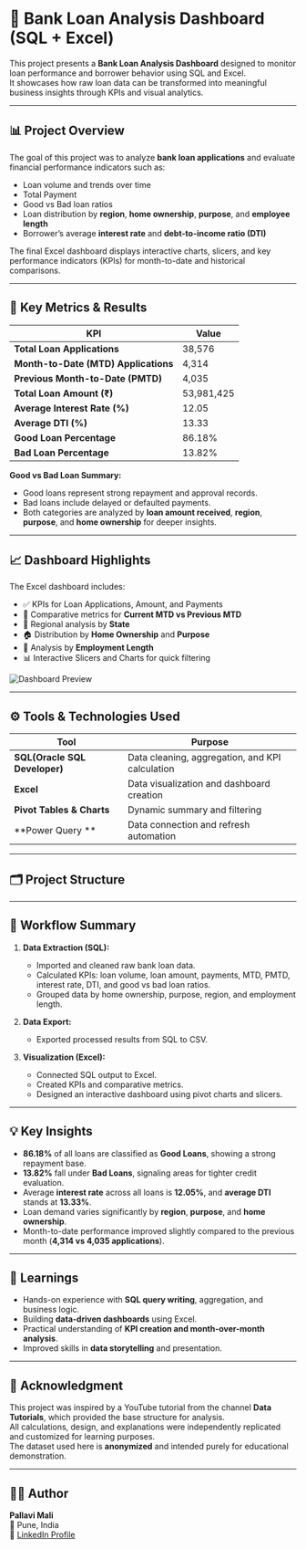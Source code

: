 # 🏦 Bank Loan Analysis Dashboard (SQL + Excel)

This project presents a **Bank Loan Analysis Dashboard** designed to monitor loan performance and borrower behavior using SQL and Excel.  
It showcases how raw loan data can be transformed into meaningful business insights through KPIs and visual analytics.

---

## 📊 Project Overview

The goal of this project was to analyze **bank loan applications** and evaluate financial performance indicators such as:
- Loan volume and trends over time
- Total Payment  
- Good vs Bad loan ratios  
- Loan distribution by **region**, **home ownership**, **purpose**, and **employee length**  
- Borrower’s average **interest rate** and **debt-to-income ratio (DTI)**  

The final Excel dashboard displays interactive charts, slicers, and key performance indicators (KPIs) for month-to-date and historical comparisons.

---

## 🧾 Key Metrics & Results

| KPI | Value |
|------|--------|
| **Total Loan Applications** | 38,576 |
| **Month-to-Date (MTD) Applications** | 4,314 |
| **Previous Month-to-Date (PMTD)** | 4,035 |
| **Total Loan Amount (₹)** | 53,981,425 |
| **Average Interest Rate (%)** | 12.05 |
| **Average DTI (%)** | 13.33 |
| **Good Loan Percentage** | 86.18% |
| **Bad Loan Percentage** | 13.82% |

**Good vs Bad Loan Summary:**
- Good loans represent strong repayment and approval records.  
- Bad loans include delayed or defaulted payments.  
- Both categories are analyzed by **loan amount received**, **region**, **purpose**, and **home ownership** for deeper insights.

---

## 📈 Dashboard Highlights

The Excel dashboard includes:
- ✅ KPIs for Loan Applications, Amount, and Payments  
- 🔁 Comparative metrics for **Current MTD vs Previous MTD**  
- 🧭 Regional analysis by **State**  
- 🏠 Distribution by **Home Ownership** and **Purpose**  
- 👔 Analysis by **Employment Length**  
- 📊 Interactive Slicers and Charts for quick filtering  

![Dashboard Preview](excel/Dashboard_Screenshot.png)

---

## ⚙️ Tools & Technologies Used

| Tool | Purpose |
|------|----------|
| **SQL(Oracle SQL Developer)** | Data cleaning, aggregation, and KPI calculation |
| **Excel** | Data visualization and dashboard creation |
| **Pivot Tables & Charts** | Dynamic summary and filtering |
| **Power Query ** | Data connection and refresh automation |

---

## 🗂 Project Structure

---

## 🧩 Workflow Summary

1. **Data Extraction (SQL):**
   - Imported and cleaned raw bank loan data.
   - Calculated KPIs: loan volume, loan amount, payments, MTD, PMTD, interest rate, DTI, and good vs bad loan ratios.
   - Grouped data by home ownership, purpose, region, and employment length.

2. **Data Export:**
   - Exported processed results from SQL to CSV.

3. **Visualization (Excel):**
   - Connected SQL output to Excel.
   - Created KPIs and comparative metrics.
   - Designed an interactive dashboard using pivot charts and slicers.

---

## 💡 Key Insights

- **86.18%** of all loans are classified as **Good Loans**, showing a strong repayment base.  
- **13.82%** fall under **Bad Loans**, signaling areas for tighter credit evaluation.  
- Average **interest rate** across all loans is **12.05%**, and **average DTI** stands at **13.33%**.  
- Loan demand varies significantly by **region**, **purpose**, and **home ownership**.  
- Month-to-date performance improved slightly compared to the previous month (**4,314 vs 4,035 applications**).

---

## 🧠 Learnings

- Hands-on experience with **SQL query writing**, aggregation, and business logic.  
- Building **data-driven dashboards** using Excel.  
- Practical understanding of **KPI creation and month-over-month analysis**.  
- Improved skills in **data storytelling** and presentation.

---

## 🙌 Acknowledgment

This project was inspired by a YouTube tutorial from the channel **Data Tutorials**, which provided the base structure for analysis.  
All calculations, design, and explanations were independently replicated and customized for learning purposes.  
The dataset used here is **anonymized** and intended purely for educational demonstration.

---

## 🧑‍💻 Author

**Pallavi Mali**  
📍 Pune, India  
🔗 [LinkedIn Profile](https://www.linkedin.com/in/pallavi-mali-4b8888272/)  

